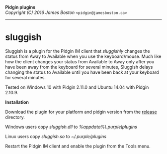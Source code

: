 **Pidgin plugins**  
*Copyright (C) 2016 James Boston* `<pidgin@jamesboston.ca>`

---
# sluggish  
Sluggish is a plugin for the Pidgin IM client that *sluggishly* changes the
status from Away to Available when you use the keyboard/mouse. Much like how
the client changes your status from Available to Away only after you have been
away from the keyboard for several minutes, Sluggish delays changing the status
to Available until you have been back at your keyboard for several minutes.

Tested on Windows 10 with Pidgin 2.11.0 and Ubuntu 14.04 with Pidgin 2.10.9.

**Installation**

Download the plugin for your platform and pidgin version from the [release](https://github.com/jamesboston/pidgin/tree/master/release) directory.

Windows users copy *sluggish.dll* to *%appdata%\\.purple\plugins*

Linux users copy *sluggish.so* to *~/.purple/plugins*

Restart the Pidgin IM client and enable the plugin from the Tools menu.

